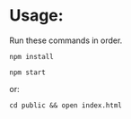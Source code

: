 # Usage:

Run these commands in order.

`npm install`

`npm start`

or:

`cd public && open index.html`
